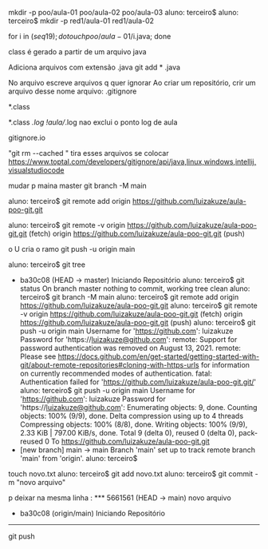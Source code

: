 mkdir -p poo/aula-01 poo/aula-02 poo/aula-03
aluno: terceiro$ 
aluno: terceiro$ mkdir -p red1/aula-01 red1/aula-02


for i in $(seq 1 9); do touch poo/aula-01/$i.java; done


class é gerado a partir de um arquivo java

Adiciona arquivos com extensão .java
git add * .java

No arquivo escreve arquivos q quer ignorar
Ao criar um repositório, crir um arquivo desse
nome arquivo: .gitignore

*.class

*.class
*.log
!aula/*.log nao exclui o ponto log de aula

gitignore.io


"git rm --cached <file>" tira esses arquivos se colocar
https://www.toptal.com/developers/gitignore/api/java,linux,windows,intellij,visualstudiocode

mudar p maina master
git branch -M main



aluno: terceiro$ git remote add origin https://github.com/luizakuze/aula-poo-git.git

aluno: terceiro$ git remote -v
origin	https://github.com/luizakuze/aula-poo-git.git (fetch)
origin	https://github.com/luizakuze/aula-poo-git.git (push)


o U cria o ramo
git push -u origin main

aluno: terceiro$ git tree
* ba30c08 (HEAD -> master) Iniciando Repositório
aluno: terceiro$ git status
On branch master
nothing to commit, working tree clean
aluno: terceiro$ git branch -M main
aluno: terceiro$ git remote add origin https://github.com/luizakuze/aula-poo-git.git
aluno: terceiro$ git remote -v
origin	https://github.com/luizakuze/aula-poo-git.git (fetch)
origin	https://github.com/luizakuze/aula-poo-git.git (push)
aluno: terceiro$ git push -u origin main
Username for 'https://github.com': luizakuze 
Password for 'https://luizakuze@github.com': 
remote: Support for password authentication was removed on August 13, 2021.
remote: Please see https://docs.github.com/en/get-started/getting-started-with-git/about-remote-repositories#cloning-with-https-urls for information on currently recommended modes of authentication.
fatal: Authentication failed for 'https://github.com/luizakuze/aula-poo-git.git/'
aluno: terceiro$ git push -u origin main
Username for 'https://github.com': luizakuze
Password for 'https://luizakuze@github.com': 
Enumerating objects: 9, done.
Counting objects: 100% (9/9), done.
Delta compression using up to 4 threads
Compressing objects: 100% (8/8), done.
Writing objects: 100% (9/9), 2.33 KiB | 797.00 KiB/s, done.
Total 9 (delta 0), reused 0 (delta 0), pack-reused 0
To https://github.com/luizakuze/aula-poo-git.git
 * [new branch]      main -> main
Branch 'main' set up to track remote branch 'main' from 'origin'.
aluno: terceiro$ 















touch novo.txt
aluno: terceiro$ git add novo.txt
aluno: terceiro$ git commit -m "novo arquivo"



p deixar na mesma linha :
*** 5661561 (HEAD -> main) novo arquivo
* ba30c08 (origin/main) Iniciando Repositório
****
git push
